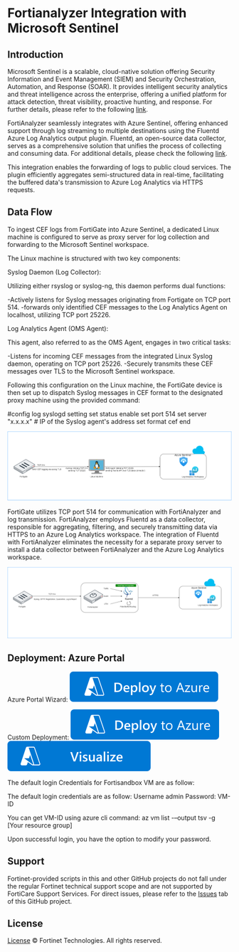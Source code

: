 # Fortianalyzer Integration with Microsoft Sentinel 

## Introduction

Microsoft Sentinel is a scalable, cloud-native solution offering Security Information and Event Management (SIEM) and Security Orchestration, Automation, and Response (SOAR).
It provides intelligent security analytics and threat intelligence across the enterprise, offering a unified platform for attack detection, threat visibility, proactive hunting, and response.
For further details, please refer to the following [link](https://learn.microsoft.com/en-us/azure/sentinel/overview).

FortiAnalyzer seamlessly integrates with Azure Sentinel, offering enhanced support through log streaming to multiple destinations using the Fluentd Azure Log Analytics output plugin. 
Fluentd, an open-source data collector, serves as a comprehensive solution that unifies the process of collecting and consuming data. For additional details, please check the following [link](https://www.fluentd.org/architecture).

This integration enables the forwarding of logs to public cloud services. The plugin efficiently aggregates semi-structured data in real-time, facilitating the buffered data's transmission to Azure Log Analytics via HTTPS requests.

## Data Flow

To ingest CEF logs from FortiGate into Azure Sentinel, a dedicated Linux machine is configured to serve as proxy server for log collection and forwarding to the Microsoft Sentinel workspace.

The Linux machine is structured with two key components:

Syslog Daemon (Log Collector):

Utilizing either rsyslog or syslog-ng, this daemon performs dual functions:

-Actively listens for Syslog messages originating from Fortigate on TCP port 514.
-forwards only identified CEF messages to the Log Analytics Agent on localhost, utilizing TCP port 25226.

Log Analytics Agent (OMS Agent):

This agent, also referred to as the OMS Agent, engages in two critical tasks:

-Listens for incoming CEF messages from the integrated Linux Syslog daemon, operating on TCP port 25226.
-Securely transmits these CEF messages over TLS to the Microsoft Sentinel workspace.

Following this configuration on the Linux machine, the FortiGate device is then set up to dispatch Syslog messages in CEF format to the designated proxy machine using the provided command:

#config log syslogd setting
    set status enable
    set port 514
    set server "x.x.x.x" # IP of the Syslog agent's address
    set format cef
end

![FGT-Sentinel Integration-DataFlow](images/FGT-DataFlow.png)


FortiGate utilizes TCP port 514 for communication with FortiAnalyzer and log transmission. FortiAnalyzer employs Fluentd as a data collector, responsible for aggregating, filtering, and securely transmitting data via HTTPS to an Azure Log Analytics workspace. 
The integration of Fluentd with FortiAnalyzer eliminates the necessity for a separate proxy server to install a data collector between FortiAnalyzer and the Azure Log Analytics workspace.



![FAZ-Sentinel Integration-DataFlow](images/FAZ-DataFlow.png)



## Deployment: Azure Portal

Azure Portal Wizard:
[![Azure Portal Wizard](https://raw.githubusercontent.com/Azure/azure-quickstart-templates/master/1-CONTRIBUTION-GUIDE/images/deploytoazure.svg?sanitize=true)](https://portal.azure.com/#create/Microsoft.Template/uri/https%3A%2F%2Fraw.githubusercontent.com%2Fyarafe%2FTest%2Fmain%2FmainTemplate.json/createUIDefinitionUri/https%3A%2F%2Fraw.githubusercontent.com%2Fyarafe%2FTest%2Fmain%2FcreateUiDefinition.json)

Custom Deployment:
[![Deploy To Azure](https://raw.githubusercontent.com/Azure/azure-quickstart-templates/master/1-CONTRIBUTION-GUIDE/images/deploytoazure.svg?sanitize=true)](https://portal.azure.com/#create/Microsoft.Template/uri/https%3A%2F%2Fraw.githubusercontent.com%2F40net-cloud%2Ffortinet-azure-solutions%2Fmain%2FFortiSandbox%2FBasic-Deployment%2FmainTemplate.json)
[![Visualize](https://raw.githubusercontent.com/Azure/azure-quickstart-templates/master/1-CONTRIBUTION-GUIDE/images/visualizebutton.svg?sanitize=true)](http://armviz.io/#/?load=https%3A%2F%2Fraw.githubusercontent.com%2F40net-cloud%2Ffortinet-azure-solutions$2Fmain%2FFortiSandbox%2FBasic-Deployment%2FmainTemplate.json)

The default login Credentials for Fortisandbox VM are as follow:

The default login credentials are as follow:
Username admin
Password: VM-ID

You can get VM-ID using azure cli command:  az vm list -–output tsv -g [Your resource group]

Upon successful login, you have the option to modify your password.


## Support

Fortinet-provided scripts in this and other GitHub projects do not fall under the regular Fortinet technical support scope and are not supported by FortiCare Support Services.
For direct issues, please refer to the [Issues](https://github.com/40net-cloud/fortinet-azure-solutions/issues) tab of this GitHub project.

## License

[License](LICENSE) © Fortinet Technologies. All rights reserved.
